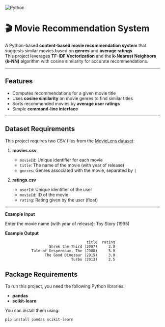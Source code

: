 ![Python](https://img.shields.io/badge/Python-3.x-blue?logo=python&logoColor=white)

# 🎬 Movie Recommendation System  

A Python-based **content-based movie recommendation system** that suggests similar movies based on **genres** and **average ratings**.  
This project leverages **TF-IDF Vectorization** and the **k-Nearest Neighbors (k-NN)** algorithm with cosine similarity for accurate recommendations.  

---

## Features  

- Computes recommendations for a given movie title  
- Uses **cosine similarity** on movie genres to find similar titles  
- Sorts recommended movies by **average user ratings**  
- Simple **command-line interface**  

---

## Dataset Requirements  

This project requires two CSV files from the [MovieLens dataset](https://grouplens.org/datasets/movielens/):  

1. **movies.csv**  
   - `movieId`: Unique identifier for each movie  
   - `title`: The name of the movie (with year of release)  
   - `genres`: Genres associated with the movie, separated by `|`  

2. **ratings.csv**  
   - `userId`: Unique identifier of the user  
   - `movieId`: ID of the movie  
   - `rating`: Rating given by the user (float)  

---  

**Example Input**  

Enter the movie name (with year of release): Toy Story (1995)

**Example Output**

                                         title  rating
                        Shrek the Third (2007)     3.0
                Tale of Despereaux, The (2008)     3.0
                      The Good Dinosaur (2015)     3.0
                                  Turbo (2013)     2.5

## Package Requirements  

To run this project, you need the following Python libraries:  

- **pandas**  
- **scikit-learn**  

You can install them using:  

```bash
pip install pandas scikit-learn
